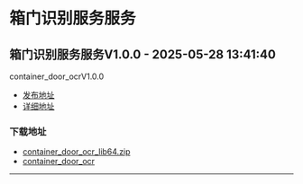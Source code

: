 # 箱门识别服务服务
## 箱门识别服务服务V1.0.0 - 2025-05-28 13:41:40
container_door_ocrV1.0.0
*  [发布地址](https://github.com/jadehh/ContainerDoorOCR/releases/tag/container_door_ocrV1.0.0)
*  [详细地址](https://github.com/jadehh/jadehh_file/releases/tag/container_door_ocrV1.0.0)
### 下载地址
* [container_door_ocr_lib64.zip](https://github.com/jadehh/jadehh_file/releases/download/container_door_ocrV1.0.0/container_door_ocr_lib64.zip)
* [container_door_ocr](https://github.com/jadehh/jadehh_file/releases/download/container_door_ocrV1.0.0/container_door_ocr)
----